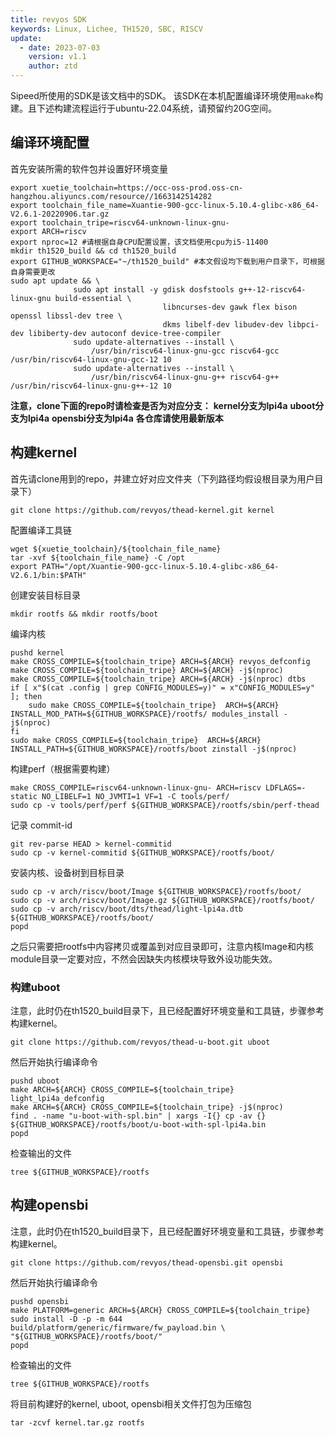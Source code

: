 ```yaml
---
title: revyos SDK 
keywords: Linux, Lichee, TH1520, SBC, RISCV
update:
  - date: 2023-07-03
    version: v1.1
    author: ztd
---
```


Sipeed所使用的SDK是该文档中的SDK。
该SDK在本机配置编译环境使用`make`构建。且下述构建流程运行于ubuntu-22.04系统，请预留约20G空间。

## 编译环境配置

首先安装所需的软件包并设置好环境变量

```
export xuetie_toolchain=https://occ-oss-prod.oss-cn-hangzhou.aliyuncs.com/resource//1663142514282
export toolchain_file_name=Xuantie-900-gcc-linux-5.10.4-glibc-x86_64-V2.6.1-20220906.tar.gz
export toolchain_tripe=riscv64-unknown-linux-gnu-
export ARCH=riscv
export nproc=12 #请根据自身CPU配置设置，该文档使用cpu为i5-11400
mkdir th1520_build && cd th1520_build
export GITHUB_WORKSPACE="~/th1520_build" #本文假设均下载到用户目录下，可根据自身需要更改
sudo apt update && \
              sudo apt install -y gdisk dosfstools g++-12-riscv64-linux-gnu build-essential \
                                  libncurses-dev gawk flex bison openssl libssl-dev tree \
                                  dkms libelf-dev libudev-dev libpci-dev libiberty-dev autoconf device-tree-compiler
              sudo update-alternatives --install \
                  /usr/bin/riscv64-linux-gnu-gcc riscv64-gcc /usr/bin/riscv64-linux-gnu-gcc-12 10
              sudo update-alternatives --install \
                  /usr/bin/riscv64-linux-gnu-g++ riscv64-g++ /usr/bin/riscv64-linux-gnu-g++-12 10
```
**注意，clone下面的repo时请检查是否为对应分支：**
**kernel分支为lpi4a**
**uboot分支为lpi4a**
**opensbi分支为lpi4a**
**各仓库请使用最新版本**

## 构建kernel

首先请clone用到的repo，并建立好对应文件夹（下列路径均假设根目录为用户目录下）

```shell
git clone https://github.com/revyos/thead-kernel.git kernel
```
配置编译工具链

```shell
wget ${xuetie_toolchain}/${toolchain_file_name}
tar -xvf ${toolchain_file_name} -C /opt
export PATH="/opt/Xuantie-900-gcc-linux-5.10.4-glibc-x86_64-V2.6.1/bin:$PATH"
```

创建安装目标目录
```shell
mkdir rootfs && mkdir rootfs/boot
```

编译内核

```shell
pushd kernel
make CROSS_COMPILE=${toolchain_tripe} ARCH=${ARCH} revyos_defconfig
make CROSS_COMPILE=${toolchain_tripe} ARCH=${ARCH} -j$(nproc)
make CROSS_COMPILE=${toolchain_tripe} ARCH=${ARCH} -j$(nproc) dtbs
if [ x"$(cat .config | grep CONFIG_MODULES=y)" = x"CONFIG_MODULES=y" ]; then
    sudo make CROSS_COMPILE=${toolchain_tripe}  ARCH=${ARCH} INSTALL_MOD_PATH=${GITHUB_WORKSPACE}/rootfs/ modules_install -j$(nproc)
fi
sudo make CROSS_COMPILE=${toolchain_tripe}  ARCH=${ARCH} INSTALL_PATH=${GITHUB_WORKSPACE}/rootfs/boot zinstall -j$(nproc)
```

构建perf（根据需要构建）

```shell
make CROSS_COMPILE=riscv64-unknown-linux-gnu- ARCH=riscv LDFLAGS=-static NO_LIBELF=1 NO_JVMTI=1 VF=1 -C tools/perf/
sudo cp -v tools/perf/perf ${GITHUB_WORKSPACE}/rootfs/sbin/perf-thead
```

记录 commit-id

```shell
git rev-parse HEAD > kernel-commitid
sudo cp -v kernel-commitid ${GITHUB_WORKSPACE}/rootfs/boot/
```

安装内核、设备树到目标目录

```shell
sudo cp -v arch/riscv/boot/Image ${GITHUB_WORKSPACE}/rootfs/boot/
sudo cp -v arch/riscv/boot/Image.gz ${GITHUB_WORKSPACE}/rootfs/boot/
sudo cp -v arch/riscv/boot/dts/thead/light-lpi4a.dtb ${GITHUB_WORKSPACE}/rootfs/boot/
popd
```

之后只需要把rootfs中内容拷贝或覆盖到对应目录即可，注意内核Image和内核module目录一定要对应，不然会因缺失内核模块导致外设功能失效。

### 构建uboot
注意，此时仍在th1520_build目录下，且已经配置好环境变量和工具链，步骤参考构建kernel。

```shell
git clone https://github.com/revyos/thead-u-boot.git uboot
```

然后开始执行编译命令

```shell
pushd uboot
make ARCH=${ARCH} CROSS_COMPILE=${toolchain_tripe} light_lpi4a_defconfig
make ARCH=${ARCH} CROSS_COMPILE=${toolchain_tripe} -j$(nproc)
find . -name "u-boot-with-spl.bin" | xargs -I{} cp -av {} ${GITHUB_WORKSPACE}/rootfs/boot/u-boot-with-spl-lpi4a.bin
popd
```

检查输出的文件

```shell
tree ${GITHUB_WORKSPACE}/rootfs
```

## 构建opensbi

注意，此时仍在th1520_build目录下，且已经配置好环境变量和工具链，步骤参考构建kernel。

```shell
git clone https://github.com/revyos/thead-opensbi.git opensbi
```

然后开始执行编译命令

```shell
pushd opensbi
make PLATFORM=generic ARCH=${ARCH} CROSS_COMPILE=${toolchain_tripe} 
sudo install -D -p -m 644 build/platform/generic/firmware/fw_payload.bin \
"${GITHUB_WORKSPACE}/rootfs/boot/"
popd
```

检查输出的文件

```
tree ${GITHUB_WORKSPACE}/rootfs
```

将目前构建好的kernel, uboot, opensbi相关文件打包为压缩包
```shell
tar -zcvf kernel.tar.gz rootfs
```